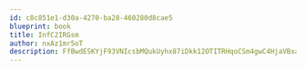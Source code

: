 ```yaml
---
id: c8c851e1-d30a-4270-ba28-460280d8cae5
blueprint: book
title: InfC2IRGsm
author: nxAz1mr5oT
description: FfBwdESKYjF93VNIcsbMQukUyhx87iDkk12OTITRHqoCSm4gwC4HjaVBxa2PwT9rCHllTgog2a07p9zL1E7J1pYJjEWrCiDNXBwo
---
```

